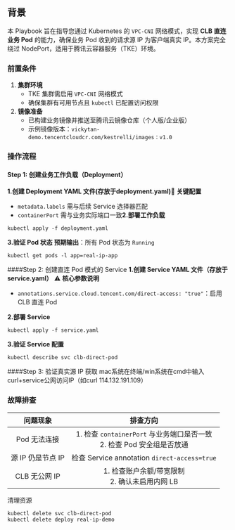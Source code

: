 ## 背景

本 Playbook 旨在指导您通过 Kubernetes 的 `VPC-CNI` 网络模式，实现 ​**CLB 直连业务 Pod**​ 的能力，确保业务 Pod 收到的请求源 IP 为客户端真实 IP。本方案完全绕过 NodePort，适用于腾讯云容器服务（TKE）环境。

### 前置条件

1. ​**集群环境**​
	- TKE 集群需启用 `VPC-CNI` 网络模式
	- 确保集群有可用节点且 `kubectl` 已配置访问权限
2. ​**镜像准备**​
	- 已构建业务镜像并推送至腾讯云镜像仓库（个人版/企业版）
	- 示例镜像版本：`vickytan-demo.tencentcloudcr.com/kestrelli/images：v1.0`

### 操作流程

#### Step 1: 创建业务工作负载（Deployment）
​**1.创建 Deployment YAML 文件(存放于deployment.yaml)**​
📌 ​**关键配置**​
- `metadata.labels` 需与后续 Service 选择器匹配
- `containerPort` 需与业务实际端口一致
​**2.部署工作负载**​

``` 
kubectl apply -f deployment.yaml
```

**3.验证 Pod 状态**
​**预期输出**​：所有 Pod 状态为 `Running`
```
kubectl get pods -l app=real-ip-app
```
####Step 2: 创建直连 Pod 模式的 Service
**1.创建 Service YAML 文件（存放于service.yaml）**​
⚠️ ​**核心参数说明**​
- `annotations.service.cloud.tencent.com/direct-access: "true"`：启用 CLB 直连 Pod

**2.部署 Service**​
```
kubectl apply -f service.yaml
```
​**3.验证 Service 配置**​
```
kubectl describe svc clb-direct-pod
```
####Step 3: 验证真实源 IP 获取
mac系统在终端/win系统在cmd中输入curl+service公网访问IP（如curl 114.132.191.109）


### 故障排查


|问题现象|排查方向|
|:-:|:-:|
|Pod 无法连接|1. 检查 `containerPort` 与业务端口是否一致<br>2. 检查 Pod 安全组是否放通|
|源 IP 仍是节点 IP|检查 Service annotation `direct-access=true`|
|CLB 无公网 IP|1. 检查账户余额/带宽限制<br>2. 确认未启用内网 LB|

清理资源
```
kubectl delete svc clb-direct-pod
kubectl delete deploy real-ip-demo
```
